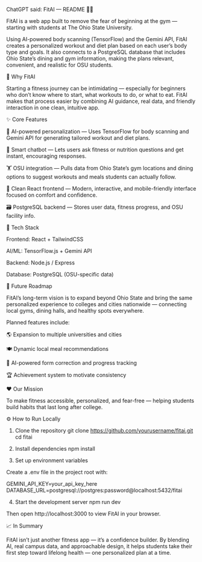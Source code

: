 ChatGPT said:
FitAI — README 💪🏽

FitAI is a web app built to remove the fear of beginning at the gym — starting with students at The Ohio State University.

Using AI-powered body scanning (TensorFlow) and the Gemini API, FitAI creates a personalized workout and diet plan based on each user’s body type and goals. It also connects to a PostgreSQL database that includes Ohio State’s dining and gym information, making the plans relevant, convenient, and realistic for OSU students.

🚀 Why FitAI

Starting a fitness journey can be intimidating — especially for beginners who don’t know where to start, what workouts to do, or what to eat. FitAI makes that process easier by combining AI guidance, real data, and friendly interaction in one clean, intuitive app.

✨ Core Features

🧠 AI-powered personalization — Uses TensorFlow for body scanning and Gemini API for generating tailored workout and diet plans.

💬 Smart chatbot — Lets users ask fitness or nutrition questions and get instant, encouraging responses.

🏋️ OSU integration — Pulls data from Ohio State’s gym locations and dining options to suggest workouts and meals students can actually follow.

🎨 Clean React frontend — Modern, interactive, and mobile-friendly interface focused on comfort and confidence.

🗃️ PostgreSQL backend — Stores user data, fitness progress, and OSU facility info.

🧩 Tech Stack

Frontend: React + TailwindCSS

AI/ML: TensorFlow.js + Gemini API

Backend: Node.js / Express

Database: PostgreSQL (OSU-specific data)

🧭 Future Roadmap

FitAI’s long-term vision is to expand beyond Ohio State and bring the same personalized experience to colleges and cities nationwide — connecting local gyms, dining halls, and healthy spots everywhere.

Planned features include:

🌎 Expansion to multiple universities and cities

🍽️ Dynamic local meal recommendations

🎥 AI-powered form correction and progress tracking

🏆 Achievement system to motivate consistency

❤️ Our Mission

To make fitness accessible, personalized, and fear-free — helping students build habits that last long after college.

⚙️ How to Run Locally
1. Clone the repository
git clone https://github.com/yourusername/fitai.git
cd fitai

2. Install dependencies
npm install

3. Set up environment variables

Create a .env file in the project root with:

GEMINI_API_KEY=your_api_key_here
DATABASE_URL=postgresql://postgres:password@localhost:5432/fitai

4. Start the development server
npm run dev


Then open http://localhost:3000
 to view FitAI in your browser.

📈 In Summary

FitAI isn’t just another fitness app — it’s a confidence builder.
By blending AI, real campus data, and approachable design, it helps students take their first step toward lifelong health — one personalized plan at a time.
